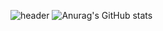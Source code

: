 ![header](https://capsule-render.vercel.app/api?type=waving&text=sseoheo)
![Anurag's GitHub stats](https://github-readme-stats.vercel.app/api?username=sseoheo&show_icons=true&theme=radical)
